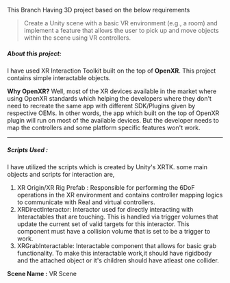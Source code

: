 ﻿This Branch Having 3D project based on the below requirements

>Create a Unity scene with a basic VR environment (e.g., a room) and implement a feature that allows
the user to pick up and move objects within the scene using VR controllers.

<h5>About this project:</h5>

I have used XR Interaction Toolkit built on the top of **OpenXR**. This project contains simple interactable objects.

**Why OpenXR?** Well, most of the XR devices available in the market where using OpenXR standards which helping the developers where they don't need to recreate the same app with different SDK/Plugins given by respective OEMs. In other words, the app which built on the top of OpenXR plugin will run on most of the available devices. But the developer needs to map the controllers and some platform specific features won't work.  

---
<h5>Scripts Used :</h5>

I have utilized the scripts which is created by Unity's XRTK. some main objects and scripts for interaction are,
1. XR Origin/XR Rig Prefab : Responsible for performing the 6DoF operations in the XR environment and contains controller mapping logics to communicate with Real and virtual controllers.
2. XRDirectInteractor: Interactor used for directly interacting with Interactables that are touching. This is handled via trigger volumes that update the current set of valid targets for this interactor. This component must have a collision volume that is set to be a trigger to work.
3. XRGrabInteractable: Interactable component that allows for basic grab functionality. To make this interactable work,it should have rigidbody and the attached object or it's children should have atleast one collider.

**Scene Name :** VR Scene
